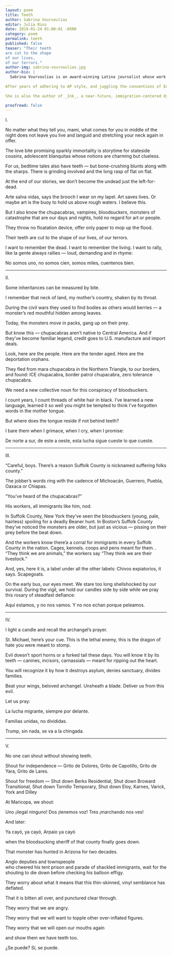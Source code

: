 ```yaml
---
layout: poem
title: Teeth
author: Sabrina Vourvoulias
editor: Julia Rios
date: 2019-01-24 01:00:01 -0500
category: poem
permalink: teeth
published: false
teaser: "Their teethare cut to the shapeof our lives,of our terrors."
author-img: sabrina-vourvoulias.jpg
author-bio: |
  Sabrina Vourvoulias is an award-winning Latina journalist whose work has appeared at PRI’s _The World_, _The Guardian US_, _Philly.com_ and _Philadelphia Magazine_, among others.
 
After years of adhering to AP style, and juggling the conventions of English- and Spanish-language journalism, she turned to speculative fiction. Her short fiction has appeared at _Uncanny Magazine_, _Tor.com_, _Strange Horizons_, _GUD Magazine_, _Crossed Genres_, and upcoming in _Apex Magazine_, as well as in numerous anthologies.
 
She is also the author of _Ink_, a near-future, immigration-centered dystopia which draws on her memories of Guatemala's armed internal conflict, and of the Latinx experience in the United States. It was named to Latinidad’s Best Books of 2012, and was reissued by Rosarium Publishing in September 2018. 

proofread: false
---
```


I.No matter what they tell you, mami,what comes for you in middle of the nightdoes not leave you live and languidand stretching your neck again in offer.The love bite promising sparkly immortalityis storytime for stateside cousins,adolescent blanquitas whose notionsare charming but clueless.For us, bedtime tales also have teeth —but bone-crushing bluntsalong with the sharps.There is grinding involvedand the long raspof flat on flat.At the end of our stories,we don’t become the undeadjust the left-for-dead. Arte salva vidas, says the broochI wear on my lapel.Art saves lives. Or maybe art is the buoy to hold us above rough waters.I believe this.But I also know the chupacabras,vampires, bloodsuckers,monsters of catastrophethat are our days and nights,hold no regard for artor people.They throw no floatation device,offer only paper to mop up the flood.Their teethare cut to the shapeof our lives,of our terrors.I want to remember the dead.I want to remember the living.I want to rally, like la gente always rallies —loud, demanding and in rhyme:No somos uno,no somos cien,somos miles,cuentenos bien.

----II.Some inheritancescan be measured by bite.I rememberthat neck of land,my mother’s country,shaken by its throat.During the civil warsthey used to find bodiesas others would berries —a monster’s red mouthfulhidden among leaves. Today, the monsters move in packs,gang up on their prey. But know this —chupacabras aren’t native to Central America. And if they’ve become familiar legend,credit goes to U.S. manufactureand import deals.  Look, here are the people.Here are the tender aged.Here are the deportation orphans.They fled from mara chupacabra in the Northern Triangle, to our borders, and found:ICE chupacabra,border patrol chupacabra,zero tolerance chupacabra.We need a new collective nounfor this conspiracy of bloodsuckers.I count years, I count threadsof white hair in black.I’ve learned a new language,learned it so well you might be temptedto think I’ve forgotten wordsin the mother tongue.But where does the tongue resideif not behind teeth?I bare them when I grimace,when I cry,when I promise:De norte a sur,de este a oeste,esta lucha siguecueste lo que cueste.

----III.“Careful, boys.There’s a reason Suffolk Countyis nicknamedsuffering folks county.”The jobber’s words ring with the cadenceof Michoacán, Guerrero, Puebla, Oaxaca or Chiapas.“You’ve heard of the chupacabras?”His workers, all immigrants like him,nod.In Suffolk County, New Yorkthey’ve seen the bloodsuckers(young, pale, hairless) spoilingfor a deadly Beaner hunt.In Boston’s Suffolk Countythey’ve noticed the monsters are older, but just as vicious — pissing on their prey before the beat down.And the workers knowthere’a a corral for immigrants in every Suffolk County in the nation.Cages, kennels. coopsand pens meant for them..“They think we are animals,”the workers say “They thinkwe are their livestock.”And, yes, here it is, a label under all the other labels:Chivos expiatorios, it says.Scapegoats.On the early bus, our eyes meet.We stare too longshellshocked by our survival.During the vigil, we hold our candlesside by side while we pray this rosary of steadfastdefiance:Aquí estamos,y no nos vamos.Y no nos echanporque peleamos.

----IV.I light a candle and recall the archangel’s prayer.St. Michael, here’s your cue.This is the lethal enemy, this is the dragon of hateyou were meant to stomp.Evil doesn’t sport horns or a forked tail these days.You will know it by its teeth —canines, incisors, carnassials — meant for ripping out the heart.You will recognize itby how it destroys asylum,denies sanctuary,divides families.Beat your wings, beloved archangel.Unsheath a blade.Deliver usfrom this evil.Let us pray:La lucha migrante,siempre por delante.Familias unidas,no divididas.Trump, sin nada,se va a la chingada.----V.No one can shout without showing teeth.Shout for independence —Grito de Dolores,Grito de Capotillo,Grito de Yara,Grito de Lares. Shout for freedom —Shut down Berks Residential,Shut down Broward Transitional,Shut down Tornillo Temporary,Shut down Eloy, Karnes, Varick, York and DilleyAt Maricopa, we shout:Uno ¡ilegal ninguno!Dos ¡tenemos voz!Tres ¡marchando nos ves!And later:Ya cayó, ya cayó, Arpaio ya cayówhen the bloodsucking sheriff of that county finally goes down.That monster hashunted in Arizonafor two decades.Anglo deputiesand townspeople  who cheered his tent prisonand parade of shackled immigrants,wait for the shoutingto die down before checking his balloon effigy.They worry about what it meansthat this thin-skinned, vinyl semblancehas deflated. That it is bitten all over,and punctured clear through.They worrythat we are angry.They worrythat we will want to topple otherover-inflated figures.They worrythat we will openour mouthsagainand show themwe have teethtoo.¿Se puede?Sí, se puede.